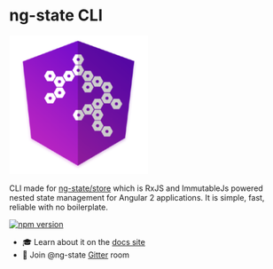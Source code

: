 # ng-state CLI

![ng-state CLI](/logo.png)

CLI made for [ng-state/store](https://github.com/ng-state/store) which is RxJS and ImmutableJs powered nested state management for Angular 2 applications. It is simple, fast, reliable with no boilerplate.

[![npm version](https://badge.fury.io/js/ng-state-cli.svg)](https://badge.fury.io/js/ng-state-cli)

- 🎓 Learn about it on the [docs site](https://vytautas.gitbook.io/ng-state/other-information/cli)
- 📣 Join @ng-state [Gitter](https://gitter.im/App-State-Management/ng-state) room